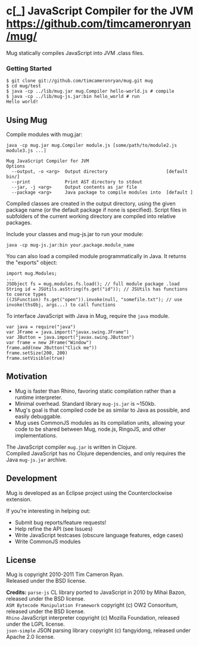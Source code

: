 c[_] JavaScript Compiler for the JVM
https://github.com/timcameronryan/mug/
====================================

Mug statically compiles JavaScript into JVM .class files.

### Getting Started

    $ git clone git://github.com/timcameronryan/mug.git mug
    $ cd mug/test
    $ java -cp ../lib/mug.jar mug.Compiler hello-world.js # compile
    $ java -cp ../lib/mug-js.jar:bin hello_world # run
    Hello world!

Using Mug
---------

Compile modules with mug.jar:

	java -cp mug.jar mug.Compiler module.js [some/path/to/module2.js module3.js ...]

    Mug JavaScript Compiler for JVM
    Options
      --output, -o <arg>  Output directory                      [default bin/]
      --print             Print AST directory to stdout                       
      --jar, -j <arg>     Output contents as jar file                         
      --package <arg>     Java package to compile modules into  [default ]    
	
Compiled classes are created in the output directory, using the given package name (or the default package if none is specified). Script files in subfolders of the current working directory are compiled into relative packages.
 
Include your classes and mug-js.jar to run your module:

    java -cp mug-js.jar:bin your.package.module_name

You can also load a compiled module programmatically in Java. It returns
the "exports" object:

    import mug.Modules;
    ...
    JSObject fs = mug.modules.fs.load(); // full module package .load
    String id = JSUtils.asString(fs.get("id")); // JSUtils has functions to coerce types
    ((JSFunction) fs.get("open")).invoke(null, "somefile.txt"); // use invoke(thsObj, args...) to call functions

To interface JavaScript with Java in Mug, require the `java` module.

    var java = require("java")
    var JFrame = java.import("javax.swing.JFrame")
    var JButton = java.import("javax.swing.JButton")
    var frame = new JFrame("Window")
    frame.add(new JButton("Click me"))
    frame.setSize(200, 200)
    frame.setVisible(true)

Motivation
----------

* Mug is faster than Rhino, favoring static compilation rather than a runtime interpreter.
* Minimal overhead. Standard library `mug-js.jar` is ~150kb.
* Mug's goal is that compiled code be as similar to Java as possible, and easily debuggable.
* Mug uses CommonJS modules as its compilation units, allowing your code to be shared between Mug, node.js, RingoJS, and other implementations.

The JavaScript compiler `mug.jar` is written in Clojure.  
Compiled JavaScript has no Clojure dependencies, and only requires the Java `mug-js.jar` archive.

Development
-----------

Mug is developed as an Eclipse project using the Counterclockwise extension.

If you're interesting in helping out:

* Submit bug reports/feature requests!
* Help refine the API (see Issues)
* Write JavaScript testcases (obscure language features, edge cases)
* Write CommonJS modules

License
-------

Mug is copyright 2010-2011 Tim Cameron Ryan.  
Released under the BSD license.

**Credits:**
`parse-js` CL library ported to JavaScript in 2010 by Mihai Bazon, released under the BSD license.  
`ASM Bytecode Manipulation Framework` copyright (c) OW2 Consoritum, released under the BSD license.  
`Rhino` JavaScript interpreter copyright (c) Mozilla Foundation, released under the LGPL license.  
`json-simple` JSON parsing library copyright (c) fangyidong, released under Apache 2.0 license. 